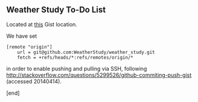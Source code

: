 ## Weather Study To-Do List

Located at [this](https://gist.github.com/brannerchinese/10594788) Gist location.

We have set 

~~~
[remote "origin"]
	url = git@github.com:WeatherStudy/weather_study.git
	fetch = +refs/heads/*:refs/remotes/origin/*
~~~

in order to enable pushing and pulling via SSH, following http://stackoverflow.com/questions/5299526/github-commiting-push-gist (accessed 20140414).

[end]
